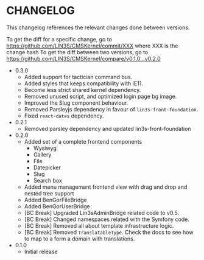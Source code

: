 # CHANGELOG

This changelog references the relevant changes done between versions.

To get the diff for a specific change, go to https://github.com/LIN3S/CMSKernel/commit/XXX where XXX is the change hash 
To get the diff between two versions, go to https://github.com/LIN3S/CMSKernel/compare/v0.1.0...v0.2.0

* 0.3.0
    * Added support for tactician command bus.
    * Added styles that keeps compatibility with IE11.
    * Become less strict shared kernel dependency.
    * Removed unused script, and optimized login page bg image.
    * Improved the Slug component behaviour.
    * Removed Parsleyjs dependency in favour of `lin3s-front-foundation`.
    * Fixed `react-dates` dependency.
* 0.2.1
    * Removed parsley dependency and updated lin3s-front-foundation
* 0.2.0
    * Added set of a complete frontend components
        * Wysiwyg
        * Gallery
        * File
        * Datepicker
        * Slug
        * Search box
    * Added menu management frontend view with drag and drop and nested tree support
    * Added BenGorFileBridge
    * Added BenGorUserBridge
    * [BC Break] Upgraded Lin3sAdminBridge related code to v0.5.
    * [BC Break] Changed namespaces related with the Symfony code.
    * [BC Break] Removed all about template infrastructure logic.
    * [BC Break] Removed `TranslatableType`. Check the docs to see how to map to a form a domain with translations.
* 0.1.0
    * Initial release
